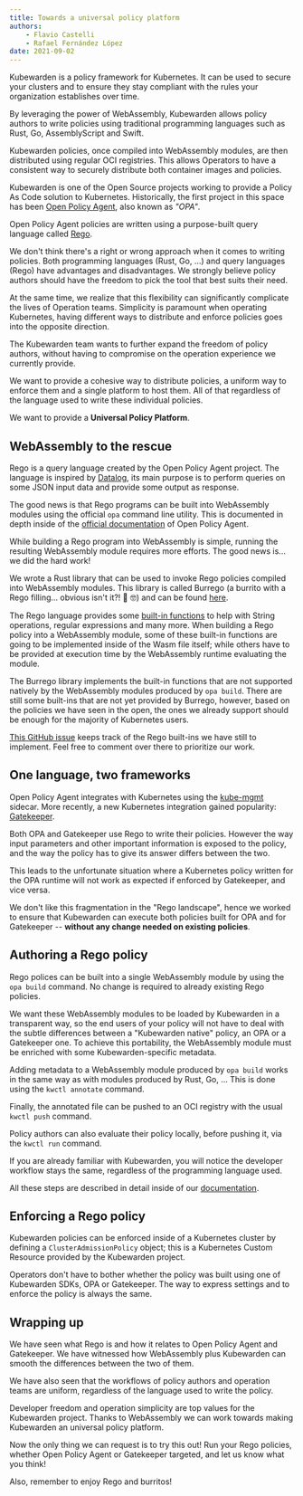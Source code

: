 ```yaml
---
title: Towards a universal policy platform
authors:
    - Flavio Castelli
    - Rafael Fernández López
date: 2021-09-02
---
```


Kubewarden is a policy framework for Kubernetes. It can be used to
secure your clusters and to ensure they stay compliant with the
rules your organization establishes over time.

By leveraging the power of WebAssembly, Kubewarden allows policy authors
to write policies using traditional programming languages such as Rust, Go,
AssemblyScript and Swift.

Kubewarden policies, once compiled into WebAssembly modules, are then
distributed using regular OCI registries. This allows Operators to have a
consistent way to securely distribute both container images and policies.

Kubewarden is one of the Open Source projects working to provide a
Policy As Code solution to Kubernetes. Historically, the first project in
this space has been [Open Policy Agent](https://openpolicyagent.org/), also known
as *"OPA"*.

Open Policy Agent policies are written using a purpose-built query language
called [Rego](https://www.openpolicyagent.org/docs/latest/policy-language/).

We don't think there's a right or wrong approach when it comes to writing
policies. Both programming languages (Rust, Go, ...) and query languages (Rego)
have advantages and disadvantages.
We strongly believe policy authors should have the freedom to pick the tool that
best suits their need.

At the same time, we realize that this flexibility can significantly complicate
the lives of Operation teams. Simplicity is paramount when operating Kubernetes,
having different ways to distribute and enforce policies goes into the opposite
direction.

The Kubewarden team wants to further expand the freedom of policy authors, without
having to compromise on the operation experience we currently provide.

We want to provide a cohesive way to distribute policies, a uniform
way to enforce them and a single platform to host them. All of that regardless of
the language used to write these individual policies.

We want to provide a **Universal Policy Platform**.

## WebAssembly to the rescue

Rego is a query language created by the Open Policy Agent project. The language
is inspired by [Datalog](https://en.wikipedia.org/wiki/Datalog), its
main purpose is to perform queries on some JSON input data and provide some
output as response.

The good news is that Rego programs can be built into WebAssembly modules using
the official `opa` command line utility. This is documented in depth inside
of the [official documentation](https://www.openpolicyagent.org/docs/latest/wasm/)
of Open Policy Agent.

While building a Rego program into WebAssembly is simple, running the resulting WebAssembly
module requires more efforts. The good news is... we did the hard work!

We wrote a Rust library that can be used to invoke Rego policies compiled into
WebAssembly modules.
This library is called Burrego (a burrito with a Rego filling... obvious isn't it?! 🌯 🤓)
and can be found [here](https://github.com/kubewarden/policy-evaluator/tree/main/crates/burrego).

The Rego language provides some [built-in functions](https://www.openpolicyagent.org/docs/latest/policy-reference/#built-in-functions)
to help with String operations, regular expressions and many more.
When building a Rego policy into a WebAssembly module, some of these built-in
functions are going to be implemented inside of the Wasm file itself; while others
have to be provided at execution time by the WebAssembly runtime evaluating the module.

The Burrego library implements the built-in functions that are not supported natively
by the WebAssembly modules produced by `opa build`. There are still some built-ins that
are not yet provided by Burrego, however, based on the policies we have seen in the open,
the ones we already support should be enough for the majority of Kubernetes users.

[This GitHub issue](https://github.com/kubewarden/policy-evaluator/issues/56)
keeps track of the Rego built-ins we have still to implement. Feel free to
comment over there to prioritize our work.

## One language, two frameworks

Open Policy Agent integrates with Kubernetes using the [kube-mgmt](https://github.com/open-policy-agent/kube-mgmt)
sidecar.
More recently, a new Kubernetes integration gained popularity: [Gatekeeper](https://github.com/open-policy-agent/gatekeeper).

Both OPA and Gatekeeper use Rego to write their policies. However
the way input parameters and other important information is exposed to the policy,
and the way the policy has to give its answer differs between the two.

This leads to the unfortunate situation where a Kubernetes policy written for
the OPA runtime will not work as expected if enforced by Gatekeeper, and vice versa.

We don't like this fragmentation in the "Rego landscape", hence we worked to ensure
that Kubewarden can execute both policies built for OPA and for Gatekeeper
-- **without any change needed on existing policies**.

## Authoring a Rego policy

Rego polices can be built into a single WebAssembly module by using the `opa build`
command. No change is required to already existing Rego policies.

We want these WebAssembly modules to be loaded by Kubewarden in a transparent way,
so the end users of your policy will not have to deal with the subtle differences
between a "Kubewarden native" policy, an OPA or a Gatekeeper one.
To achieve this portability, the WebAssembly module must be enriched with some
Kubewarden-specific metadata.

Adding metadata to a WebAssembly module produced by `opa build` works in the
same way as with modules produced by Rust, Go, ... This is done using the
`kwctl annotate` command.

Finally, the annotated file can be pushed to an OCI registry with the usual
`kwctl push` command.

Policy authors can also evaluate their policy locally, before pushing it, via
the `kwctl run` command.

If you are already familiar with Kubewarden, you will notice the developer
workflow stays the same, regardless of the programming language used.

All these steps are described in detail inside of our [documentation](https://docs.kubewarden.io/writing-policies/rego/01-intro.html).

## Enforcing a Rego policy

Kubewarden policies can be enforced inside of a Kubernetes cluster by defining
a `ClusterAdmissionPolicy` object; this is a Kubernetes Custom Resource
provided by the Kubewarden project.

Operators don't have to bother whether the policy was built using one of Kubewarden
SDKs, OPA or Gatekeeper. The way to express settings and to enforce the policy
is always the same.

## Wrapping up

We have seen what Rego is and how it relates to Open Policy Agent and
Gatekeeper. We have witnessed how WebAssembly plus Kubewarden can smooth the
differences between the two of them.

We have also seen that the workflows of policy authors and operation teams
are uniform, regardless of the language used to write the policy.

Developer freedom and operation simplicity are top values for the Kubewarden
project. Thanks to WebAssembly we can work towards making
Kubewarden an universal policy platform.

Now the only thing we can request is to try this out! Run your Rego
policies, whether Open Policy Agent or Gatekeeper targeted, and let us
know what you think!

Also, remember to enjoy Rego and burritos!
